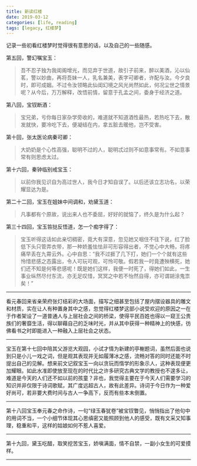 ```yaml
---
title: 新读红楼
date: 2019-03-12
categories: [life, reading]
tags: [legacy, 红楼梦]
---
```


记录一些初看红楼梦时觉得很有意思的话，以及自己的一些随感。

第五回，警幻嘱宝玉：

> 吾不忍子独为我闺阁增光，而见弃于世道，故引子前来，醉以美酒，沁以仙茗，警以妙曲，再将吾妹一人，乳名兼美，表字可卿者，许配与汝。今夕良时，即可成姻。不过令汝领略此仙闺幻境之风光尚然如此，何况尘世之情景呢？从今后，万万解释，改悟前情，留意于孔孟之间，委身于经济之道。

第八回，宝钗断酒：

> 宝兄弟，亏你每日家杂学旁收的，难道就不知道酒性最热，若热吃下去，散发就快，要冷吃下去，便凝结在内，拿五脏去暖他，岂不受害。

第十回，张太医论病秦可卿：

> 大奶奶是个心性高强，聪明不过的人，聪明忒过则不如意事常有。不如意事常有则思虑太过。

第十六回，秦钟临别戒宝玉：

> 以前你我见识自为高过世人，我今日才知自误了。以后还该立志功名，以荣耀显达为是。

第二十二回，宝玉在姐妹中间调和，劝黛玉道：

> 凡事都有个原故，说出来人也不委屈，好好的就恼了，终久是为什么起？

第三十四回，宝玉笞挞反悟道，怎一个痴字得了：

> 宝玉听得这话如此亲切稠密，竟大有深意，忽见她又咽住不往下说，红了脸低下头只管弄衣带，那一种娇羞怯怯非可形容得出者，不觉心中大畅，将疼痛早丢在九霄云外。心中自思：“我不过捱了几下打，她们一个个就有这些怜惜悲感之态露出，令人可玩可观，可怜可敬。假若我一时竟遭殃横死，她们还不知是何等悲感呢！既是她们这样，我便一时死了，得她们如此，一生事业纵然尽付东流，亦无足叹惜，冥冥之中若不怡然自得，亦可谓胡涂鬼祟矣！”

---

看元春回来省亲荣府张灯结彩的大场面，描写之细甚至包括了屋内摆设器具的雕文和材质，实在让人有种置身其中之感，忽觉得红楼梦这部小说受欢迎的原因之一在于作者架设了一道普通人与上层社会之间的桥梁，使得平民百姓也得以一窥王公贵族们的奢靡生活，得以聊藉自己的乏味时光，并从其中获得一种精神上的快感，彷佛看书之时即能进入一种融入上层社会之状态。

---

宝玉在第十七回中陪其父游览大观园，小试才情为新建的亭榭题词，虽然后面也说到只是小儿一戏之词，但是观其表现并无如履薄冰之感，流畅对答的同时还能不时提出自己的见解。想来前文记叙宝玉一向以贪玩而惰学的形象示人，这种表现便更加耀眼。如此水准即使放至现在的时代比之许多研究古典文学的教授也不遑多让，难道是今天的人们还不如以前的孩童？非也，我觉得主要在于今天人们需要学习的知识并非仅限于诗词歌赋，其广度远超古人，故有此差异。诗词于今日作为一种爱好尚可，若非要大费时间与古人一争高下，反而有些本末倒置。

---

第十八回宝玉奉元春之命作诗，一句“绿玉春犹卷”被宝钗瞥见，悄悄指出了他句中的用词不当，一个小细节体现其心思缜密又能照顾到他人的感受，既有文采又知事理，稳重和平，这样的姑娘如何不惹人喜爱。

---

第十九回，黛玉吃醋，取笑挖苦宝玉，娇嗔满面，情不自禁，一副小女生的可爱摸样。

---

